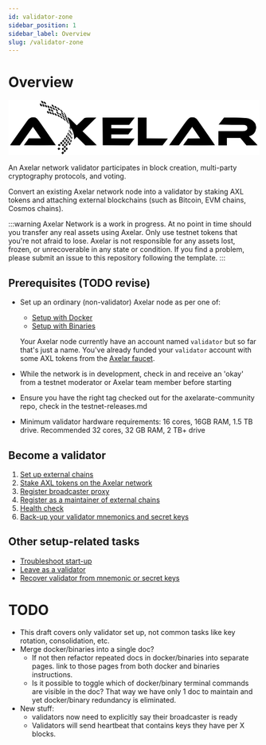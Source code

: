 ```yaml
---
id: validator-zone
sidebar_position: 1
sidebar_label: Overview
slug: /validator-zone
---
```


# Overview

![img](../images/Axelar.png)

An Axelar network validator participates in block creation, multi-party cryptography protocols, and voting.

Convert an existing Axelar network node into a validator by staking AXL tokens and attaching external blockchains (such as Bitcoin, EVM chains, Cosmos chains).

:::warning
Axelar Network is a work in progress. At no point in time should you transfer any real assets using Axelar. Only use testnet tokens that you're not afraid to lose. Axelar is not responsible for any assets lost, frozen, or unrecoverable in any state or condition. If you find a problem, please submit an issue to this repository following the template.
:::

## Prerequisites (TODO revise)

- Set up an ordinary (non-validator) Axelar node as per one of:
    * [Setup with Docker](../setup-docker)
    * [Setup with Binaries](../setup-binaries)

    Your Axelar node currently have an account named `validator` but so far that's just a name.  You've already funded your `validator` account with some AXL tokens from the [Axelar faucet](http://faucet.testnet.axelar.network/).
- While the network is in development, check in and receive an 'okay' from a testnet moderator or Axelar team member before starting
- Ensure you have the right tag checked out for the axelarate-community repo, check in the testnet-releases.md
- Minimum validator hardware requirements: 16 cores, 16GB RAM, 1.5 TB drive. Recommended 32 cores, 32 GB RAM, 2 TB+ drive

## Become a validator

1. [Set up external chains](/validator-zone/external-chains)
2. [Stake AXL tokens on the Axelar network](/validator-zone/stake)
3. [Register broadcaster proxy](/validator-zone/register-proxy)
4. [Register as a maintainer of external chains](/validator-zone/register-chain-maintainer)
5. [Health check](/validator-zone/health-check)
6. [Back-up your validator mnemonics and secret keys](/validator-zone/backup)

## Other setup-related tasks

* [Troubleshoot start-up](/validator-zone/troubleshoot)
* [Leave as a validator](/validator-zone/leave)
* [Recover validator from mnemonic or secret keys](/validator-zone/recovery)
# TODO

* This draft covers only validator set up, not common tasks like key rotation, consolidation, etc.
* Merge docker/binaries into a single doc?
    * If not then refactor repeated docs in docker/binaries into separate pages.  link to those pages from both docker and binaries instructions.
    * Is it possible to toggle which of docker/binary terminal commands are visible in the doc?  That way we have only 1 doc to maintain and yet docker/binary redundancy is eliminated.
* New stuff:
    * validators now need to explicitly say their broadcaster is ready
    * Validators will send heartbeat that contains keys they have per X blocks.